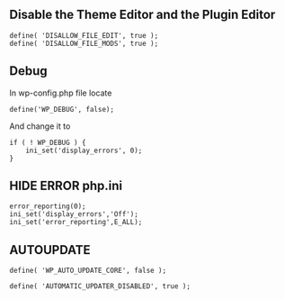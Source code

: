 ## Disable the Theme Editor and the Plugin Editor
```
define( 'DISALLOW_FILE_EDIT', true );
define( 'DISALLOW_FILE_MODS', true );
```

## Debug 
In wp-config.php file locate 
```
define('WP_DEBUG', false);
```

And change it to 


```
if ( ! WP_DEBUG ) {
	ini_set('display_errors', 0);
}
```

## HIDE ERROR php.ini 

```
error_reporting(0);
ini_set('display_errors','Off');
ini_set('error_reporting',E_ALL);
```

## AUTOUPDATE
```
define( 'WP_AUTO_UPDATE_CORE', false );
```
```
define( 'AUTOMATIC_UPDATER_DISABLED', true );
```


